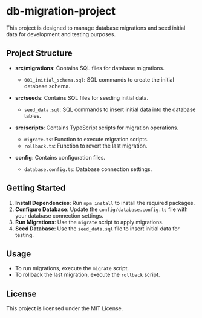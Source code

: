# db-migration-project

This project is designed to manage database migrations and seed initial data for development and testing purposes.

## Project Structure

- **src/migrations**: Contains SQL files for database migrations.
  - `001_initial_schema.sql`: SQL commands to create the initial database schema.
  
- **src/seeds**: Contains SQL files for seeding initial data.
  - `seed_data.sql`: SQL commands to insert initial data into the database tables.

- **src/scripts**: Contains TypeScript scripts for migration operations.
  - `migrate.ts`: Function to execute migration scripts.
  - `rollback.ts`: Function to revert the last migration.

- **config**: Contains configuration files.
  - `database.config.ts`: Database connection settings.

## Getting Started

1. **Install Dependencies**: Run `npm install` to install the required packages.
2. **Configure Database**: Update the `config/database.config.ts` file with your database connection settings.
3. **Run Migrations**: Use the `migrate` script to apply migrations.
4. **Seed Database**: Use the `seed_data.sql` file to insert initial data for testing.

## Usage

- To run migrations, execute the `migrate` script.
- To rollback the last migration, execute the `rollback` script.

## License

This project is licensed under the MIT License.